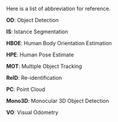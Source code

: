 Here is a list of abbreviation for reference.



**OD**: Object Detection

**IS**: Istance Segmentation

**HBOE**: Human Body Orientation Estimation

**HPE**: Human Pose Estimate

**MOT**: Multiple Object Tracking

**ReID**: Re-identification

**PC**: Point Cloud

**Mono3D**: Monocular 3D Object Detection 

**VO**: Visual Odometry 

